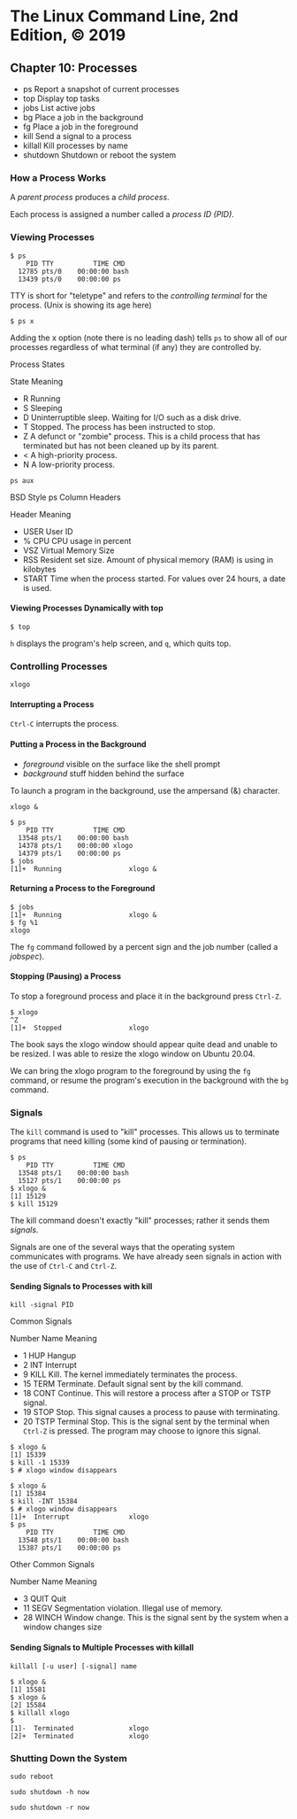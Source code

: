 # The Linux Command Line, 2nd Edition, © 2019

## Chapter 10: Processes

* ps Report a snapshot of current processes
* top Display top tasks
* jobs List active jobs
* bg Place a job in the background
* fg Place a job in the foreground
* kill Send a signal to a process
* killall Kill processes by name
* shutdown Shutdown or reboot the system

### How a Process Works

A _parent process_ produces a _child process_.

Each process is assigned a number called a _process ID (PID)_.

### Viewing Processes

```
$ ps 
    PID TTY          TIME CMD
  12785 pts/0    00:00:00 bash
  13439 pts/0    00:00:00 ps
```

TTY is short for "teletype" and refers to the _controlling terminal_ for the process.
(Unix is showing its age here)

`$ ps x`

Adding the x option (note there is no leading dash) tells `ps` to show all of our processes regardless of what terminal (if any) they are controlled by.

Process States

State Meaning
* R Running
* S Sleeping
* D Uninterruptible sleep. Waiting for I/O such as a disk drive.
* T Stopped. The process has been instructed to stop.
* Z A defunct or "zombie" process. This is a child process that has terminated but has not been cleaned up by its parent.
* \< A high-priority process.
* N A low-priority process.

`ps aux`

BSD Style ps Column Headers

Header Meaning
* USER User ID
* \% CPU CPU usage in percent
* VSZ Virtual Memory Size
* RSS Resident set size. Amount of physical memory (RAM) is using in kilobytes
* START Time when the process started. For values over 24 hours, a date is used.

#### Viewing Processes Dynamically with top

`$ top`

`h` displays the program's help screen, and `q`, which quits top.

### Controlling Processes

`xlogo `

#### Interrupting a Process

`Ctrl-C` interrupts the process.

#### Putting a Process in the Background

* _foreground_ visible on the surface like the shell prompt
* _background_ stuff hidden behind the surface

To launch a program in the background, use the ampersand (&) character.

`xlogo &`

```
$ ps
    PID TTY          TIME CMD
  13548 pts/1    00:00:00 bash
  14378 pts/1    00:00:00 xlogo
  14379 pts/1    00:00:00 ps
$ jobs
[1]+  Running                 xlogo &
```

#### Returning a Process to the Foreground

```
$ jobs
[1]+  Running                 xlogo &
$ fg %1
xlogo
```

The `fg` command followed by a percent sign and the job number (called a _jobspec_).

#### Stopping (Pausing) a Process

To stop a foreground process and place it in the background press `Ctrl-Z`. 

```
$ xlogo
^Z
[1]+  Stopped                 xlogo
```

The book says the xlogo window should appear quite dead and unable to be resized.
I was able to resize the xlogo window on Ubuntu 20.04.

We can bring the xlogo program to the foreground by using the `fg` command, or
resume the program's execution in the background with the `bg` command.

### Signals

The `kill`  command is used to "kill" processes.
This allows us to terminate programs that need killing (some kind of pausing or termination).

```
$ ps
    PID TTY          TIME CMD
  13548 pts/1    00:00:00 bash
  15127 pts/1    00:00:00 ps
$ xlogo &
[1] 15129
$ kill 15129
```

The kill command doesn't exactly "kill" processes; rather it sends them _signals_.

Signals are one of the several ways that the operating system communicates with programs.
We have already seen signals in action with the use of `Ctrl-C` and `Ctrl-Z`.

#### Sending Signals to Processes with kill

`kill -signal PID`

Common Signals

Number Name Meaning
* 1 HUP Hangup
* 2 INT Interrupt
* 9 KILL Kill. The kernel immediately terminates the process.
* 15 TERM Terminate. Default signal sent by the kill command.
* 18 CONT Continue. This will restore a process after a STOP or TSTP signal.
* 19 STOP Stop. This signal causes a process to pause with terminating.
* 20 TSTP Terminal Stop. This is the signal sent by the terminal when `Ctrl-Z` is pressed. The program may choose to ignore this signal.

```
$ xlogo &
[1] 15339
$ kill -1 15339
$ # xlogo window disappears
```

```
$ xlogo &
[1] 15384
$ kill -INT 15384
$ # xlogo window disappears
[1]+  Interrupt               xlogo
$ ps
    PID TTY          TIME CMD
  13548 pts/1    00:00:00 bash
  15387 pts/1    00:00:00 ps
```

Other Common Signals

Number Name Meaning
* 3 QUIT Quit
* 11 SEGV Segmentation violation. Illegal use of memory.
* 28 WINCH Window change. This is the signal sent by the system when a window changes size

#### Sending Signals to Multiple Processes with killall

`killall [-u user] [-signal] name`

```
$ xlogo &
[1] 15581
$ xlogo &
[2] 15584
$ killall xlogo
$ 
[1]-  Terminated              xlogo
[2]+  Terminated              xlogo
```

### Shutting Down the System

`sudo reboot`

`sudo shutdown -h now`

`sudo shutdown -r now`

